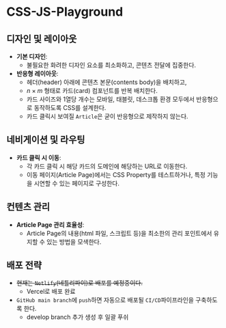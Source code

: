 # CSS-JS-Playground

## 디자인 및 레이아웃
- **기본 디자인**:
  - 불필요한 화려한 디자인 요소를 최소화하고, 콘텐츠 전달에 집중한다.
- **반응형 레이아웃**:
  - 헤더(header) 아래에 콘텐츠 본문(contents body)을 배치하고,
  - $n \times m$ 형태로 카드(card) 컴포넌트를 반복 배치한다.
  - 카드 사이즈와 1열당 개수는 모바일, 태블릿, 데스크톱 환경 모두에서 반응형으로 동작하도록 CSS를 설계한다.
  - 카드 클릭시 보여질 `Article`은 굳이 반응형으로 제작하지 않는다.


## 네비게이션 및 라우팅
- **카드 클릭 시 이동**:
  - 각 카드 클릭 시 해당 카드의 도메인에 해당하는 URL로 이동한다.
  - 이동 페이지(Article Page)에서는 CSS Property를 테스트하거나, 특정 기능을 시연할 수 있는 페이지로 구성한다.

## 컨텐츠 관리
- **Article Page 관리 효율성**:
  - Article Page의 내용(html 파일, 스크립트 등)을 최소한의 관리 포인트에서 유지할 수 있는 방법을 모색한다.

## 배포 전략
- ~~현재는 `Netlify`(네틀리파이)로 배포를 예정중이다.~~
  - Vercel로 배포 완료
- `GitHub main branch`에 `push`하면 자동으로 배포될 `CI/CD`파이프라인을 구축하도록 한다.
  - develop branch 추가 생성 후 일괄 푸쉬
